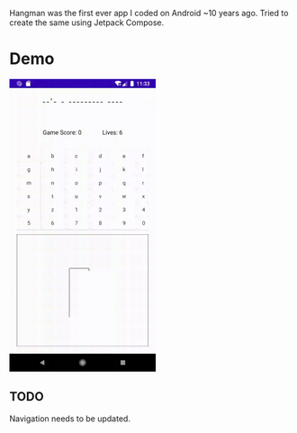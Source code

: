 Hangman was the first ever app I coded on Android ~10 years ago. Tried to create the same using Jetpack Compose.

# Demo

<img src="hangman.gif" width="260">

## TODO

Navigation needs to be updated.
